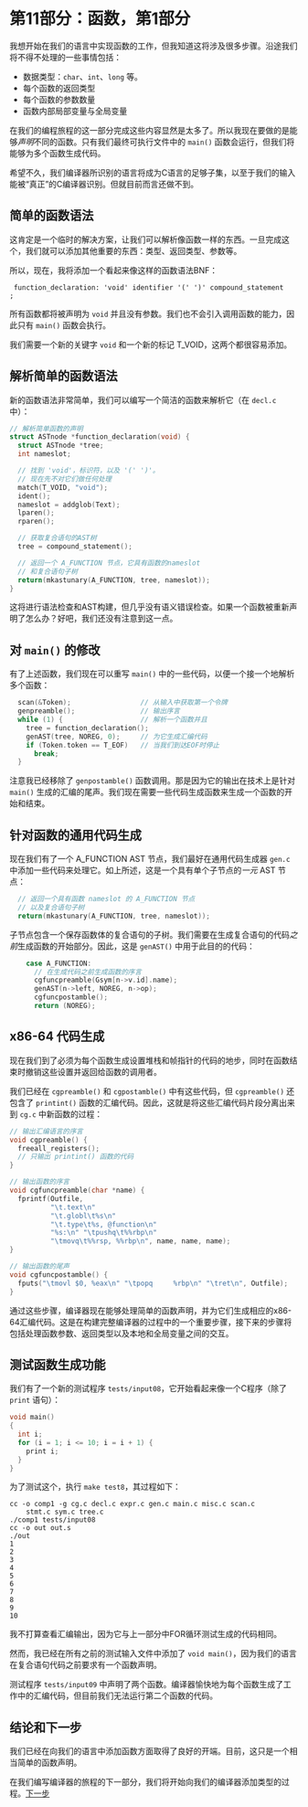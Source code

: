 # 第11部分：函数，第1部分

我想开始在我们的语言中实现函数的工作，但我知道这将涉及很多步骤。沿途我们将不得不处理的一些事情包括：

 + 数据类型：`char`、`int`、`long` 等。
 + 每个函数的返回类型
 + 每个函数的参数数量
 + 函数内部局部变量与全局变量

在我们的编程旅程的这一部分完成这些内容显然是太多了。所以我现在要做的是能够*声明*不同的函数。只有我们最终可执行文件中的 `main()` 函数会运行，但我们将能够为多个函数生成代码。

希望不久，我们编译器所识别的语言将成为C语言的足够子集，以至于我们的输入能被“真正”的C编译器识别。但就目前而言还做不到。

## 简单的函数语法

这肯定是一个临时的解决方案，让我们可以解析像函数一样的东西。一旦完成这个，我们就可以添加其他重要的东西：类型、返回类型、参数等。

所以，现在，我将添加一个看起来像这样的函数语法BNF：

```
 function_declaration: 'void' identifier '(' ')' compound_statement   ;
```

所有函数都将被声明为 `void` 并且没有参数。我们也不会引入调用函数的能力，因此只有 `main()` 函数会执行。

我们需要一个新的关键字 `void` 和一个新的标记 T_VOID，这两个都很容易添加。

## 解析简单的函数语法

新的函数语法非常简单，我们可以编写一个简洁的函数来解析它（在 `decl.c` 中）：

```c
// 解析简单函数的声明
struct ASTnode *function_declaration(void) {
  struct ASTnode *tree;
  int nameslot;

  // 找到 'void'，标识符，以及 '(' ')'。
  // 现在先不对它们做任何处理
  match(T_VOID, "void");
  ident();
  nameslot = addglob(Text);
  lparen();
  rparen();

  // 获取复合语句的AST树
  tree = compound_statement();

  // 返回一个 A_FUNCTION 节点，它具有函数的nameslot
  // 和复合语句子树
  return(mkastunary(A_FUNCTION, tree, nameslot));
}
```

这将进行语法检查和AST构建，但几乎没有语义错误检查。如果一个函数被重新声明了怎么办？好吧，我们还没有注意到这一点。

## 对 `main()` 的修改

有了上述函数，我们现在可以重写 `main()` 中的一些代码，以便一个接一个地解析多个函数：

```c
  scan(&Token);                 // 从输入中获取第一个令牌
  genpreamble();                // 输出序言
  while (1) {                   // 解析一个函数并且
    tree = function_declaration();
    genAST(tree, NOREG, 0);     // 为它生成汇编代码
    if (Token.token == T_EOF)   // 当我们到达EOF时停止
      break;
  }
```

注意我已经移除了 `genpostamble()` 函数调用。那是因为它的输出在技术上是针对 `main()` 生成的汇编的尾声。我们现在需要一些代码生成函数来生成一个函数的开始和结束。

## 针对函数的通用代码生成

现在我们有了一个 A_FUNCTION AST 节点，我们最好在通用代码生成器 `gen.c` 中添加一些代码来处理它。如上所述，这是一个具有单个子节点的*一元* AST 节点：

```c
  // 返回一个具有函数 nameslot 的 A_FUNCTION 节点
  // 以及复合语句子树
  return(mkastunary(A_FUNCTION, tree, nameslot));
```

子节点包含一个保存函数体的复合语句的子树。我们需要在生成复合语句的代码*之前*生成函数的开始部分。因此，这是 `genAST()` 中用于此目的的代码：

```c
    case A_FUNCTION:
      // 在生成代码之前生成函数的序言
      cgfuncpreamble(Gsym[n->v.id].name);
      genAST(n->left, NOREG, n->op);
      cgfuncpostamble();
      return (NOREG);
```

## x86-64 代码生成

现在我们到了必须为每个函数生成设置堆栈和帧指针的代码的地步，同时在函数结束时撤销这些设置并返回给函数的调用者。

我们已经在 `cgpreamble()` 和 `cgpostamble()` 中有这些代码，但 `cgpreamble()` 还包含了 `printint()` 函数的汇编代码。因此，这就是将这些汇编代码片段分离出来到 `cg.c` 中新函数的过程：

```c
// 输出汇编语言的序言
void cgpreamble() {
  freeall_registers();
  // 只输出 printint() 函数的代码
}

// 输出函数的序言
void cgfuncpreamble(char *name) {
  fprintf(Outfile,
          "\t.text\n"
          "\t.globl\t%s\n"
          "\t.type\t%s, @function\n"
          "%s:\n" "\tpushq\t%%rbp\n"
          "\tmovq\t%%rsp, %%rbp\n", name, name, name);
}

// 输出函数的尾声
void cgfuncpostamble() {
  fputs("\tmovl $0, %eax\n" "\tpopq     %rbp\n" "\tret\n", Outfile);
}
```

通过这些步骤，编译器现在能够处理简单的函数声明，并为它们生成相应的x86-64汇编代码。这是在构建完整编译器的过程中的一个重要步骤，接下来的步骤将包括处理函数参数、返回类型以及本地和全局变量之间的交互。

## 测试函数生成功能

我们有了一个新的测试程序 `tests/input08`，它开始看起来像一个C程序（除了 `print` 语句）：

```c
void main()
{
  int i;
  for (i = 1; i <= 10; i = i + 1) {
    print i;
  }
}
```

为了测试这个，执行 `make test8`，其过程如下：

```
cc -o comp1 -g cg.c decl.c expr.c gen.c main.c misc.c scan.c
    stmt.c sym.c tree.c
./comp1 tests/input08
cc -o out out.s
./out
1
2
3
4
5
6
7
8
9
10
```

我不打算查看汇编输出，因为它与上一部分中FOR循环测试生成的代码相同。

然而，我已经在所有之前的测试输入文件中添加了 `void main()`，因为我们的语言在复合语句代码之前要求有一个函数声明。

测试程序 `tests/input09` 中声明了两个函数。编译器愉快地为每个函数生成了工作中的汇编代码，但目前我们无法运行第二个函数的代码。

## 结论和下一步

我们已经在向我们的语言中添加函数方面取得了良好的开端。目前，这只是一个相当简单的函数声明。

在我们编写编译器的旅程的下一部分，我们将开始向我们的编译器添加类型的过程。[下一步](12-Types_pt1.md)